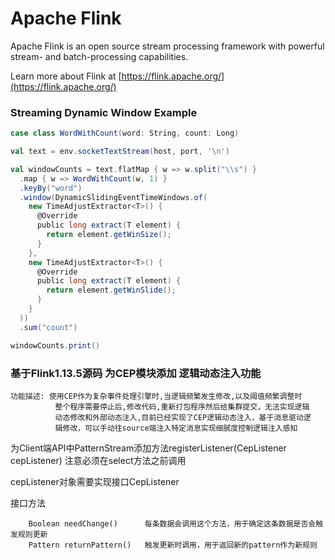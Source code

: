 # Apache Flink

Apache Flink is an open source stream processing framework with powerful stream- and batch-processing capabilities.

Learn more about Flink at [https://flink.apache.org/](https://flink.apache.org/)




### Streaming Dynamic Window Example
```scala
case class WordWithCount(word: String, count: Long)

val text = env.socketTextStream(host, port, '\n')

val windowCounts = text.flatMap { w => w.split("\\s") }
  .map { w => WordWithCount(w, 1) }
  .keyBy("word")
  .window(DynamicSlidingEventTimeWindows.of(
    new TimeAdjustExtractor<T>() {
      @Override
      public long extract(T element) {
        return element.getWinSize();
      }
    },
    new TimeAdjustExtractor<T>() {
      @Override
      public long extract(T element) {
        return element.getWinSlide();
      }
    }
  ))
  .sum("count")

windowCounts.print()
```

### 基于Flink1.13.5源码 为CEP模块添加 逻辑动态注入功能

    功能描述: 使用CEP作为复杂事件处理引擎时,当逻辑频繁发生修改,以及阈值频繁调整时
              整个程序需要停止后,修改代码,重新打包程序然后给集群提交，无法实现逻辑
              动态修改和外部动态注入,目前已经实现了CEP逻辑动态注入，基于消息驱动逻
              辑修改，可以手动往source端注入特定消息实现细腻度控制逻辑注入感知     

为Client端API中PatternStream添加方法registerListener(CepListener<T> cepListener)  注意必须在select方法之前调用

cepListener对象需要实现接口CepListener

接口方法

        Boolean needChange()      每条数据会调用这个方法，用于确定这条数据是否会触发规则更新
        Pattern returnPattern()   触发更新时调用，用于返回新的pattern作为新规则
